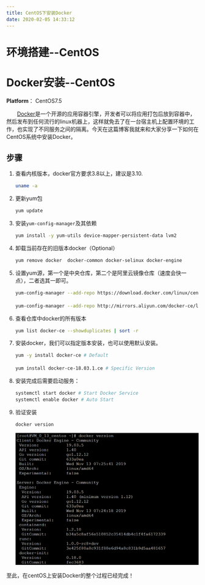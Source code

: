 ```yaml
---
title: CentOS下安装Docker
date: 2020-02-05 14:33:12
---
```


# 环境搭建--CentOS

# Docker安装--CentOS

**Platform**： CentOS7.5

&emsp;&emsp;[Docker](https://www.docker.com/)是一个开源的应用容器引擎，开发者可以将应用打包后放到容器中，然后发布到任何流行的linux机器上，这样就免去了在一台宿主机上配置环境的工作，也实现了不同服务之间的隔离。今天在这篇博客我就来和大家分享一下如何在CentOS系统中安装Docker。

<!-- more -->

## 步骤

1. 查看内核版本，docker官方要求3.8以上，建议是3.10.

   ```bash
   uname -a
   ```

2. 更新yum包

   ```bash
   yum update
   ```

3. 安装`yum-config-manager`及其依赖

   ```bash
   yum install -y yum-utils device-mapper-persistent-data lvm2
   ```

4. 卸载当前存在的旧版本docker（Optional）

   ```bash
   yum remove docker  docker-common docker-selinux docker-engine
   ```

5. 设置yum源，第一个是中央仓库，第二个是阿里云镜像仓库（速度会快一点），二者选其一即可。

   ```bash
   yum-config-manager --add-repo https://download.docker.com/linux/centos/docker-ce.repo
   
   yum-config-manager --add-repo http://mirrors.aliyun.com/docker-ce/linux/centos/docker-ce.repo
   ```

6. 查看仓库中docker的所有版本

   ```bash
   yum list docker-ce --showduplicates | sort -r
   ```

7. 安装docker，我们可以指定版本安装，也可以使用默认安装。

   ```bash
   yum -y install docker-ce # Default
   
   yum install docker-ce-18.03.1.ce # Specific Version
   ```

8. 安装完成后需要启动服务：

   ```bash
   systemctl start docker # Start Docker Service
   systemctl enable docker # Auto Start
   ```

9. 验证安装

   ```bash
   docker version
   ```

   ![Docker Version](/images/docker0.png)

至此，在centOS上安装Docker的整个过程已经完成！